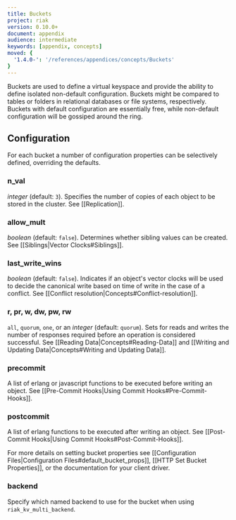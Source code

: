 ```yaml
---
title: Buckets
project: riak
version: 0.10.0+
document: appendix
audience: intermediate
keywords: [appendix, concepts]
moved: {
  '1.4.0-': '/references/appendices/concepts/Buckets'
}
---
```


Buckets are used to define a virtual keyspace and provide the ability to define
isolated non-default configuration. Buckets might be compared to tables or
folders in relational databases or file systems, respectively. Buckets with
default configuration are essentially free, while non-default configuration will
be gossiped around the ring.

## Configuration

For each bucket a number of configuration properties can be selectively defined,
overriding the defaults.

### n_val

*integer* (default: `3`). Specifies the number of copies of each object to be
stored in the cluster. See [[Replication]].

### allow_mult

*boolean* (default: `false`). Determines whether sibling values can be created.
See [[Siblings|Vector Clocks#Siblings]].

### last_write_wins

*boolean* (default: `false`). Indicates if an object's vector clocks will be
used to decide the canonical write based on time of write in the case of a
conflict. See [[Conflict resolution|Concepts#Conflict-resolution]].

### r, pr, w, dw, pw, rw

`all`, `quorum`, `one`, or an *integer* (default: `quorum`). Sets for reads and
writes the number of responses required before an operation is considered
successful. See [[Reading Data|Concepts#Reading-Data]] and [[Writing and
Updating Data|Concepts#Writing and Updating Data]].

### precommit

A list of erlang or javascript functions to be executed before writing an
object. See [[Pre-Commit Hooks|Using Commit Hooks#Pre-Commit-Hooks]].

### postcommit

A list of erlang functions to be executed after writing an object. See
[[Post-Commit Hooks|Using Commit Hooks#Post-Commit-Hooks]].

For more details on setting bucket properties see [[Configuration
Files|Configuration Files#default_bucket_props]],
[[HTTP Set Bucket Properties]], or the documentation for your client driver.

### backend
Specify which named backend to use for the bucket when using `riak_kv_multi_backend`.
